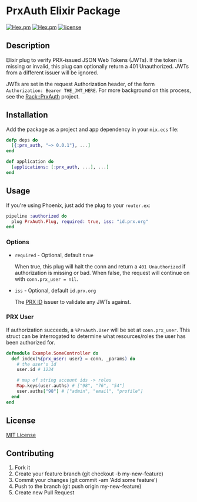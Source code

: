 # PrxAuth Elixir Package

[![Hex.pm](https://img.shields.io/hexpm/v/prx_auth.svg)](https://hex.pm/packages/prx_auth)
[![Hex.pm](https://img.shields.io/hexpm/dw/prx_auth.svg)](https://hex.pm/packages/prx_auth)
[![license](https://img.shields.io/github/license/mashape/apistatus.svg)](LICENSE)

## Description

Elixir plug to verify PRX-issued JSON Web Tokens (JWTs).  If the token is missing or invalid, this plug can optionally return a 401 Unauthorized.  JWTs from a different issuer will be ignored.

JWTs are set in the request Authorization header, of the form `Authorization: Bearer THE_JWT_HERE`.  For more background on this process, see the [Rack::PrxAuth](https://github.com/PRX/rack-prx_auth#usage) project.

## Installation

Add the package as a project and app dependency in your `mix.ecs` file:

```elixir
defp deps do
  [{:prx_auth, "~> 0.0.1"}, ...]
end

def application do
  [applications: [:prx_auth, ...], ...]
end
```

## Usage

If you're using Phoenix, just add the plug to your `router.ex`:

```elixir
pipeline :authorized do
  plug PrxAuth.Plug, required: true, iss: "id.prx.org"
end
```

### Options

- `required` - Optional, default `true`

  When true, this plug will halt the conn and return a `401 Unauthorized` if authorization is missing or bad.  When false, the request will continue on with `conn.prx_user = nil`.

- `iss` - Optional, default `id.prx.org`

  The [PRX ID](https://github.com/PRX/id.prx.org) issuer to validate any JWTs against.

### PRX User

If authorization succeeds, a `%PrxAuth.User` will be set at `conn.prx_user`.  This struct can be interrogated to determine what resources/roles the user has been authorized for.

```elixir
defmodule Example.SomeController do
  def index(%{prx_user: user} = conn, _params) do
    # the user's id
    user.id # 1234

    # map of string account ids -> roles
    Map.keys(user.auths) # ["98", "76", "54"]
    user.auths["98"] # ["admin", "email", "profile"]
  end
end
```

## License

[MIT License](LICENSE)

## Contributing

1. Fork it
2. Create your feature branch (git checkout -b my-new-feature)
3. Commit your changes (git commit -am 'Add some feature')
4. Push to the branch (git push origin my-new-feature)
5. Create new Pull Request
